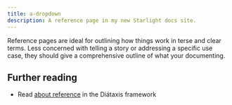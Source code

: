 ```yaml
---
title: a-dropdown
description: A reference page in my new Starlight docs site.
---
```


Reference pages are ideal for outlining how things work in terse and clear terms.
Less concerned with telling a story or addressing a specific use case, they should give a comprehensive outline of what your documenting.

## Further reading

- Read [about reference](https://diataxis.fr/reference/) in the Diátaxis framework
